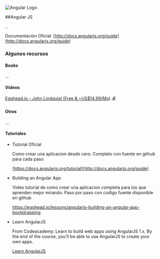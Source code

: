 ![Angular Logo](https://angularjs.org/img/AngularJS-large.png)

##Angular JS

..

Documentación Oficial: [http://docs.angularjs.org/guide](http://docs.angularjs.org/guide)

### Algunos recursos

#### Books
...

#### Videos
[Egghead.io - John Lindquist (Free & ~US$14.99/Mo)](http://egghead.io) :moneybag:

#### Otros
...

#### Tutoriales

* Tutorial Oficial

    Como crear una aplicacion desde cero. Completo con fuente en github para cada paso

    [https://docs.angularjs.org/tutorial](http://docs.angularjs.org/guide)


* Building an Angular App

    Video tutorial de como crear una aplicacion completa para los que aprenden mejor mirando.
    Paso por paso con codigo fuente disponible en github

    <https://egghead.io/lessons/angularjs-building-an-angular-app-bootstrapping>
    
* Learn AngularJS

    From Codeacademy: Learn to build web apps using AngularJS 1.x. By the end of the course, you'll be able to use AngularJS to create your own apps.

    [Learn AngularJS](www.codecademy.com/learn/learn-angularjs)

    
